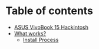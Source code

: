 # Table of contents

* [ASUS VivoBook 15 Hackintosh](README.md)
* [What works?](what-works/README.md)
  * [Install Process](what-works/install-process.md)

